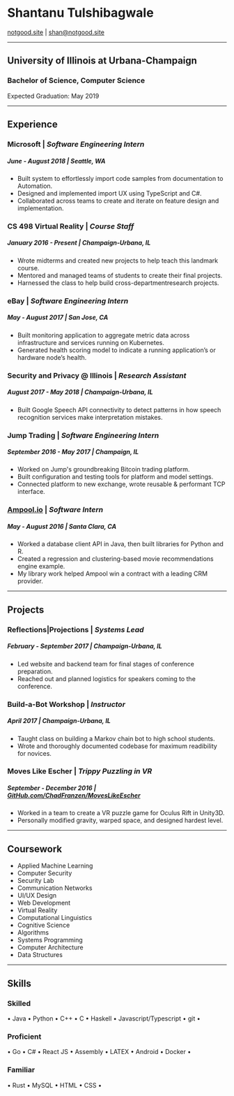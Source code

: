 # Shantanu Tulshibagwale

[notgood.site](https://notgood.site) | [shan@notgood.site](mailto:shan@notgood.site?body=%0A%0A-Sent%20from%20website.)

---

## University of Illinois at Urbana-Champaign

### Bachelor of Science, Computer Science

Expected Graduation: May 2019

---

## Experience

### Microsoft | *Software Engineering Intern*

##### June - August 2018 | Seattle, WA

- Built system to effortlessly import code samples from documentation to Automation.
- Designed and implemented import UX using TypeScript and C#.
- Collaborated across teams to create and iterate on feature design and implementation.

### CS 498 Virtual Reality | *Course Staff*

##### January 2016 - Present | Champaign-Urbana, IL

- Wrote midterms and created new projects to help teach this landmark course.
- Mentored and managed teams of students to create their final projects.
- Harnessed the class to help build cross-departmentresearch projects.

### eBay | *Software Engineering Intern*

##### May - August 2017 | San Jose, CA

- Built monitoring application to aggregate metric data across infrastructure and services running on Kubernetes.
- Generated health scoring model to indicate a running application’s or hardware node’s health.

### Security and Privacy @ Illinois | *Research Assistant*

##### August 2017 - May 2018 | Champaign-Urbana, IL

- Built Google Speech API connectivity to detect patterns in how speech recognition services make interpretation mistakes.

### Jump Trading | *Software Engineering Intern*

##### September 2016 - May 2017 | Champaign, IL

- Worked on Jump's groundbreaking Bitcoin trading platform.
- Built configuration and testing tools for platform and model settings.
- Connected platform to new exchange, wrote reusable & performant TCP interface.

### [Ampool.io](https://ampool.io) | *Software Intern*

##### May - August 2016 | Santa Clara, CA

- Worked a database client API in Java, then built libraries for Python and R.
- Created a regression and clustering-based movie recommendations engine example.
- My library work helped Ampool win a contract with a leading CRM provider.

---

## Projects

### Reflections|Projections | *Systems Lead*

##### February - September 2017 | Champaign-Urbana, IL

- Led website and backend team for final stages of conference preparation.
- Reached out and planned logistics for speakers coming to the conference.

### Build-a-Bot Workshop | *Instructor*

##### April 2017 | Champaign-Urbana, IL

- Taught class on building a Markov chain bot to high school students.
- Wrote and thoroughly documented codebase for maximum readibility for novices.

### Moves Like Escher | *Trippy Puzzling in VR*

##### September - December 2016 | [GitHub.com/ChadFranzen/MovesLikeEscher](https://github.com/ChadFranzen/MovesLikeEscher)

- Worked in a team to create a VR puzzle game for Oculus Rift in Unity3D.
- Personally modified gravity, warped space, and designed hardest level.

---

## Coursework

- Applied Machine Learning
- Computer Security
- Security Lab
- Communication Networks
- UI/UX Design
- Web Development
- Virtual Reality
- Computational Linguistics
- Cognitive Science
- Algorithms
- Systems Programming
- Computer Architecture
- Data Structures

---

## Skills 

### Skilled

• Java • Python • C++ • C • Haskell • Javascript/Typescript • git •

### Proficient

• Go • C# • React JS • Assembly • LATEX • Android • Docker •

### Familiar

• Rust • MySQL • HTML • CSS •